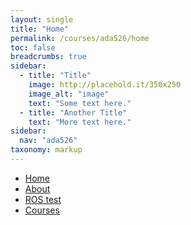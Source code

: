 ```yaml
---
layout: single
title: "Home"
permalink: /courses/ada526/home
toc: false
breadcrumbs: true
sidebar:
  - title: "Title"
    image: http://placehold.it/350x250
    image_alt: "image"
    text: "Some text here."
  - title: "Another Title"
    text: "More text here."
sidebar:
  nav: "ada526"
taxonomy: markup
---
```



- [Home](/)
- [About](/about)
- [ROS test](/install-vm)
- [Courses](/courses/ada526/l1)


